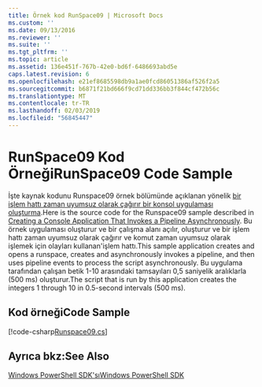 ```yaml
---
title: Örnek kod RunSpace09 | Microsoft Docs
ms.custom: ''
ms.date: 09/13/2016
ms.reviewer: ''
ms.suite: ''
ms.tgt_pltfrm: ''
ms.topic: article
ms.assetid: 136e451f-767b-42e0-bd6f-6486693abd5e
caps.latest.revision: 6
ms.openlocfilehash: e21ef8685598db9a1ae0fcd86051386af526f2a5
ms.sourcegitcommit: b6871f21bd666f9cd71dd336bb3f844cf472b56c
ms.translationtype: MT
ms.contentlocale: tr-TR
ms.lasthandoff: 02/03/2019
ms.locfileid: "56845447"
---
```

# <a name="runspace09-code-sample"></a><span data-ttu-id="c25fb-102">RunSpace09 Kod Örneği</span><span class="sxs-lookup"><span data-stu-id="c25fb-102">RunSpace09 Code Sample</span></span>

<span data-ttu-id="c25fb-103">İşte kaynak kodunu Runspace09 örnek bölümünde açıklanan yönelik [bir işlem hattı zaman uyumsuz olarak çağırır bir konsol uygulaması oluşturma](http://msdn.microsoft.com/en-us/198c1c94-2a06-457e-93ce-c0d910618e47).</span><span class="sxs-lookup"><span data-stu-id="c25fb-103">Here is the source code for the Runspace09 sample described in [Creating a Console Application That Invokes a Pipeline Asynchronously](http://msdn.microsoft.com/en-us/198c1c94-2a06-457e-93ce-c0d910618e47).</span></span> <span data-ttu-id="c25fb-104">Bu örnek uygulaması oluşturur ve bir çalışma alanı açılır, oluşturur ve bir işlem hattı zaman uyumsuz olarak çağırır ve komut zaman uyumsuz olarak işlemek için olayları kullanan'işlem hattı.</span><span class="sxs-lookup"><span data-stu-id="c25fb-104">This sample application creates and opens a runspace, creates and asynchronously invokes a pipeline, and then uses pipeline events to process the script asynchronously.</span></span> <span data-ttu-id="c25fb-105">Bu uygulama tarafından çalışan betik 1-10 arasındaki tamsayıları 0,5 saniyelik aralıklarla (500 ms) oluşturur.</span><span class="sxs-lookup"><span data-stu-id="c25fb-105">The script that is run by this application creates the integers 1 through 10 in 0.5-second intervals (500 ms).</span></span>

## <a name="code-sample"></a><span data-ttu-id="c25fb-106">Kod örneği</span><span class="sxs-lookup"><span data-stu-id="c25fb-106">Code Sample</span></span>

[!code-csharp[Runspace09.cs](../../powershell-sdk-samples/SDK-2.0/csharp/Runspace09/Runspace09.cs#L11-L113 "Runspace09.cs")]

## <a name="see-also"></a><span data-ttu-id="c25fb-107">Ayrıca bkz:</span><span class="sxs-lookup"><span data-stu-id="c25fb-107">See Also</span></span>

[<span data-ttu-id="c25fb-108">Windows PowerShell SDK'sı</span><span class="sxs-lookup"><span data-stu-id="c25fb-108">Windows PowerShell SDK</span></span>](../windows-powershell-reference.md)